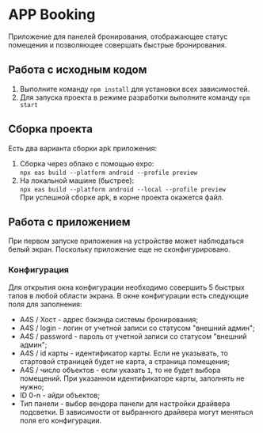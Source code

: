 # APP Booking
Приложение для панелей бронирования, отображающее статус помещения и позволяющее совершать быстрые бронирования.
## Работа с исходным кодом
1. Выполните команду `npm install` для установки всех зависимостей.
2. Для запуска проекта в режиме разработки выполните команду `npm start`
## Сборка проекта
Есть два варианта сборки apk приложения:
1. Сборка через облако с помощью expo:  
`npx eas build --platform android --profile preview`  
2. На локальной машине (быстрее):  
`npx eas build --platform android --local --profile preview`  
При успешной сборке apk, в корне проекта окажется файл.
## Работа с приложением
При первом запуске приложения на устройстве может наблюдаться белый экран. Поскольку приложение еще не сконфигурировано.
### Конфигурация
Для открытия окна конфигурации необходимо совершить 5 быстрых тапов в любой области экрана.
В окне конфигурации есть следующие поля для заполнения:
* A4S / Хост - адрес бэкэнда системы бронирования;
* A4S / login - логин от учетной записи со статусом "внешний админ";
* A4S / password - пароль от учетной записи со статусом "внешний админ";
* A4S / id карты - идентификатор карты. Если не указывать, то стартовой страницей будет не карта, а страница помещения;
* A4S / число объектов - если указать `1`, то не будет выбора помещений. При указанном идентификаторе карты, заполнять не нужно;
* ID 0-n - айди объектов;
* Тип панели - выбор вендора панели для настройки драйвера подсветки. В зависимости от выбранного драйвера могут меняться поля его конфигурации.